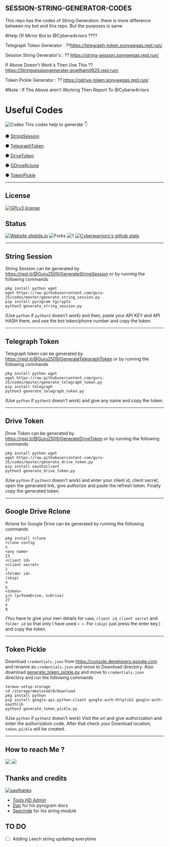 ## SESSION-STRING-GENERATOR-CODES
This repo has the codes of String Generation. there is more difference between my bot and this repo. But the purposes is same

#Help Of Mirror Bot to @Cyberw4rriors ????

Telegraph Token Generator : 
??https://telegraph-token.sonywegas.repl.run/

Session String Generator's : 
?? https://string-session.sonywegas.repl.run/

If Above Doesn't Work's Then Use This ??
https://Stringsessiongenerater.gowtham0625.repl.run/

Token.Pickle Generator : 
?? https://gdrive-token.sonywegas.repl.run/


#Note : If The Above aren't Working Then Report To @Cyberw4rriors
# Useful Codes
![Codes](https://i.imgur.com/LEe0slG.jpg)
This codes help to generate 👇

● [StringSession](https://github.com/Guru-25/Codes#string-session)

● [TelegraphToken](https://github.com/Guru-25/Codes#telegraph-token)

● [DriveToken](https://github.com/Guru-25/Codes#drive-token)

● [GDriveRclone](https://github.com/Guru-25/Codes#google-drive-rclone)

● [TokenPickle](https://github.com/Guru-25/Codes#token-pickle)

-----


## License
[![GPLv3 license](https://img.shields.io/badge/License-GPLv3-blue.svg)](https://github.com/aronbuddy)

## Status
[![Website shields.io](https://img.shields.io/website-up-down-green-red/http/shields.io.svg)](https://github.com/aronbuddy/generate-string-session/tree/main)
![Forks](https://img.shields.io/github/forks/aronbuddy/generate-string-session)
![1](https://github-readme-stats.vercel.app/api/top-langs/?username=aronbuddy&theme=blue-green)
[![Cyberwarriors's github stats](https://github-readme-stats.vercel.app/api?username=aronbuddy&theme=blue-green)](https://github.com/aronbuddy/generate-string-session)

-----

## String Session
String Session can be generated by https://repl.it/@Guru2509/GenerateStringSession or by running the following commands
```
pkg install python wget
wget https://raw.githubusercontent.com/guru-25/codes/master/generate_string_session.py
pip install pyrogram tgcrypto
python3 generate_string_session.py
```
(Use `python` if `python3` doesn't work) and then, paste your API KEY and API HASH there, and use the bot token/phone number and copy the token.

-----

## Telegraph Token
Telegraph token can be generated by https://repl.it/@Guru2509/GenerateTelegraphToken or by running the following commands
```
pkg install python wget
wget https://raw.githubusercontent.com/guru-25/codes/master/generate_telegraph_token.py
pip install telegraph
python3 generate_telegraph_token.py
```
(Use `python` if `python3` doesn't work) and give any name and copy the token.

-----

## Drive Token
Drive Token can be generated by https://repl.it/@Guru2509/GenerateDriveToken or by running the following commands
```
pkg install python wget
wget https://raw.githubusercontent.com/guru-25/codes/master/generate_drive_token.py
pip install oauth2client
python3 generate_drive_token.py
```
(Use `python` if `python3` doesn't work) and enter your client id, client secret, open the generated link, give authorize and paste the refresh token. Finally copy the generated token.

-----

## Google Drive Rclone
Rclone for Google Drive can be generated by running the following commands
```
pkg install rclone
rclone config
n
<any name>
13
<client id>
<client secret>
1
<folder id>
(skip)
n
y
<token>
y/n (y=TeamDrive, n=Drive)
27
y
q
```
(You have to give your own details for `name`, `client id`, `client secret` and `folder id` so that only I have used `< >`.
For `(skip)` just press the enter key.) and copy the token.

-----

## Token Pickle
Download `credentials.json` from https://console.developers.google.com and rename as `credentials.json` and move to Download directory. Also download [generate_token_pickle.py](https://raw.githubusercontent.com/Guru-25/Codes/master/generate_token_pickle.py) and move to `credentials.json` directory and run the following commands 
```
termux-setup-storage
cd /storage/emulated/0/Download
pkg install python
pip install google-api-python-client google-auth-httplib2 google-auth-oauthlib
python3 generate_token_pickle.py
```
(Use `python` if `python3` doesn't work) Visit the url and give authorization and enter the authorization code. After that check your Download location, `token.pickle` will be created.

-----

## How to reach Me ?
<a href="https://telegram.dog/cyberw4rriors"><img src="https://img.shields.io/badge/Join-Telegram%20Channel-red.svg?logo=Telegram"></a>
<a href="https://telegram.dog/Cyberw4rriors"><img src="https://img.shields.io/badge/Join-Telegram%20Group-blue.svg?logo=telegram"></a>


## Thanks and credits
[![saythanks](https://img.shields.io/badge/say-thanks-ff69b4.svg)](https://saythanks.io/to/kennethreitz)
- [Tools HD Admin](https://telegram.org/ToolsHD)
- [Dan](https://telegram.dog/haskell) for his pyrogram docs
- [Spechide](https://telegram.dog/SpEcHIDe) for his string module

## TO DO

- [ ] Adding Leech string updating everytime
